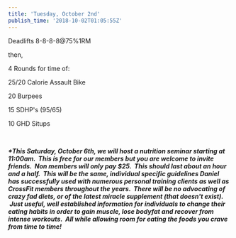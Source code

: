 ```yaml
---
title: 'Tuesday, October 2nd'
publish_time: '2018-10-02T01:05:55Z'
---
```


Deadlifts 8-8-8-8\@75%1RM

then,

4 Rounds for time of:

25/20 Calorie Assault Bike

20 Burpees

15 SDHP's (95/65)

10 GHD Situps

 

***\*This Saturday, October 6th, we will host a nutrition seminar
starting at 11:00am.  This is free for our members but you are welcome
to invite friends.  Non members will only pay \$25.  This should last
about an hour and a half.  This will be the same, individual specific
guidelines Daniel has successfully used with numerous personal training
clients as well as CrossFit members throughout the years.  There will be
no advocating of crazy fad diets, or of the latest miracle supplement
(that doesn't exist).  Just useful, well established information for
individuals to change their eating habits in order to gain muscle, lose
bodyfat and recover from intense workouts.  All while allowing room for
eating the foods you crave from time to time!***
